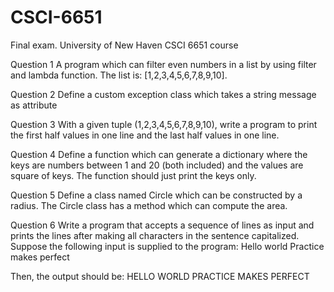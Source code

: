 # CSCI-6651

Final exam. University of New Haven CSCI 6651 course


Question 1
A program which can filter even numbers in a list by using filter and lambda function. The list is: [1,2,3,4,5,6,7,8,9,10].

Question 2
Define a custom exception class which takes a string message as attribute

Question 3
With a given tuple (1,2,3,4,5,6,7,8,9,10), write a program to print the first half values in one line and the last half values in one line.

Question 4
Define a function which can generate a dictionary where the keys are numbers between 1 and 20 (both included) and the values are square of keys. The function should just print the keys only.

Question 5
Define a class named Circle which can be constructed by a radius. The Circle class has a method which can compute the area.

Question 6
Write a program that accepts a sequence of lines as input and prints the lines after making all characters in the sentence capitalized.
Suppose the following input is supplied to the program:
Hello world
Practice makes perfect

Then, the output should be:
HELLO WORLD
PRACTICE MAKES PERFECT
